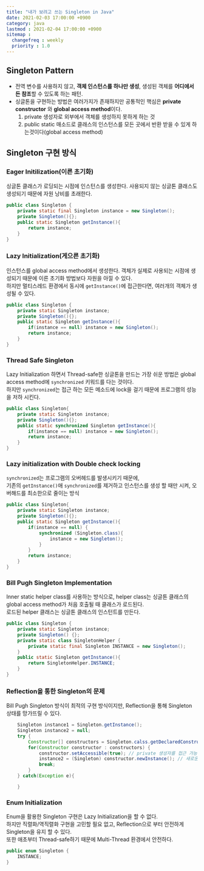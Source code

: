 ```yaml
---
title: "내가 보려고 쓰는 Singleton in Java"
date: 2021-02-03 17:00:00 +0900
category: java
lastmod : 2021-02-04 17:00:00 +0900
sitemap :
  changefreq : weekly
  priority : 1.0
---
```


## Singleton Pattern

+ 전역 변수를 사용하지 않고, **객체 인스턴스를 하나만 생성**, 생성된 객체를 **어디에서든 참조**할 수 있도록 하는 패턴.
+ 싱글톤을 구현하는 방법은 여러가지가 존재하지만 공통적인 핵심은 **private constructor** 와 **global access method**이다.
	1. private 생성자로 외부에서 객체를 생성하지 못하게 하는 것
	2. public static 매소드로 클래스의 인스턴스를 모든 곳에서 반환 받을 수 있게 하는것이다(global access method)

## Singleton 구현 방식

### Eager Initilization(이른 초기화)

싱글톤 클래스가 로딩되는 시점에 인스턴스를 생성한다. 사용되지 않는 싱글톤 클래스도 생성되기 때문에 자원 낭비를 초래한다.

``` java
public class Singleton {
    private static final Singleton instance = new Singleton();
    private Singleton(){};
    public static Singleton getInstance(){
        return instance;
    }
}
```

### Lazy Initialization(게으른 초기화)

인스턴스를 global access method에서 생성한다. 객체가 실제로 사용되는 시점에 생성되기 때문에 이른 초기화 방법보다 자원을 아낄 수 있다.  
하지만 멀티스레드 환경에서 동시에 `getInstance()`에 접근한다면, 여러개의 객체가 생성될 수 있다.  

``` java
public class Singleton {
    private static Singleton instance;
    private Singleton(){};
    public static Singleton getInstance(){
        if(instance == null) instance = new Singleton();
        return instance;
    }
}
```



### Thread Safe Singleton

Lazy Initialization 하면서 Thread-safe한 싱글톤을 만드는 가장 쉬운 방법은 global access method에 `synchronized` 키워드를 다는 것이다.  
하지만 `synchronized`는 접근 하는 모든 메소드에 lock을 걸기 때문에 프로그램의 성능을 저하 시킨다.

``` java
public class Singleton{
    private static Singleton instance;
    private Singleton(){};
    public static synchronized Singleton getInstance(){
        if(instance == null) instance = new Singleton();
        return instance;
    }
}
```



### Lazy initialization with Double check locking

`synchronized`는 프로그램의 오버헤드를 발생시키기 때문에,  
기존의 `getInstance()`애 `synchronized`를 제거하고 인스턴스를 생성 할 때만 시켜, 오버해드를 최소한으로 줄이는 방식  

``` java
public class Singleton{
    private static Singleton instance;
    private Singleton(){};
    public static Singleton getInstance(){
        if(instance == null) {
            synchronized (Singleton.class){
                instance = new Singleton();
            }
        } 
        return instance;
    }
}
```



### Bill Pugh Singleton Implementation

Inner static helper class를 사용하는 방식으로, helper class는 싱글톤 클래스의 global access method가 처음 호출될 때 클래스가 로드된다.  
로드된 helper 클래스는 싱글톤 클래스의 인스턴트를 만든다.  

```java
public class Singleton {
    private static Singleton instance;
    private Singleton() {};
    private static class SingletonHelper {
        private static final Singleton INSTANCE = new Singleton();
    }
    public static Singleton getInstance(){
        return SingletonHelper.INSTANCE;
    }
}
```



### Reflection을 통한 Singleton의 문제

Bill Pugh Singleton 방식이 최적의 구현 방식이지만, Reflection을 통해 Singleton 상태를 망가뜨릴 수 있다.

``` java
    Singleton instance1 = Singleton.getInstance();
    Singleton instance2 = null;
    try {
        Constructor[] constructors = Singleton.calss.getDeclaredConstructors();
        for(Constructor constructor : constructors) {
            constructor.setAccessible(true); // private 생성자를 접근 가능
            instance2 = (Singleton) constructor.newInstance(); // 새로운 객체 생성
            break;
        }
    } catch(Exception e){

    }
```

### Enum Initialization

Enum을 활용한 Singleton 구현은 Lazy Initialization을 할 수 없다.  
하지만 직렬화/역직렬화 구현을 고민할 필요 없고, Reflection으로 부터 안전하게 Singleton을 유지 할 수 있다.  
또한 애초부터 Thread-safe하기 때문에 Multi-Thread 환경에서 안전하다.  

``` java
public enum Singleton {
    INSTANCE;
}
```
